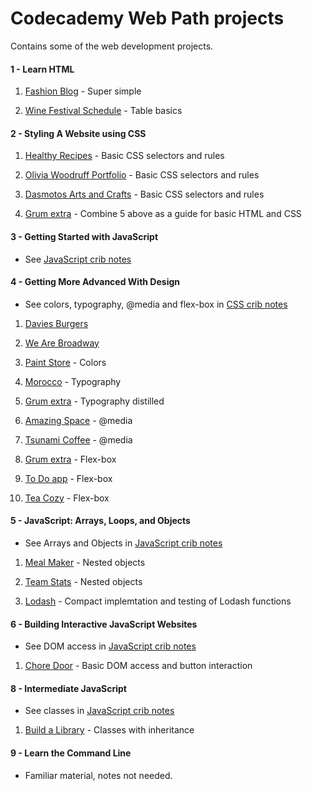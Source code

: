 Codecademy Web Path projects
============================================================

Contains some of the web development projects.

#### 1 - Learn HTML

1. [Fashion Blog](https://grumbit.github.io/webPathProjects/codecademy1_Learn_HTML/1_Fashion_Blog/index.html) -  Super simple

2. [Wine Festival Schedule](https://grumbit.github.io/webPathProjects/codecademy1_Learn_HTML/2_Wine_Festival_Schedule_(tables)/index.html) - Table basics

#### 2 - Styling A Website using CSS

1. [Healthy Recipes](https://grumbit.github.io/webPathProjects/codecademy2_Styling_A_Website_Using_CSS/1_Healthy_Recipes_(lists)/index.html) - Basic CSS selectors and rules

1. [Olivia Woodruff Portfolio](https://grumbit.github.io/webPathProjects/codecademy2_Styling_A_Website_Using_CSS/2_Olivia_Woodruff_Portfolio/index.html) - Basic CSS selectors and rules

1. [Dasmotos Arts and Crafts](https://grumbit.github.io/webPathProjects/codecademy2_Styling_A_Website_Using_CSS/3_Dasmotos_Arts_and_Crafts/index.html)  - Basic CSS selectors and rules

1. [Grum extra](https://grumbit.github.io/webPathProjects/codecademy2_Styling_A_Website_Using_CSS/Grum_combined/index.html) - Combine 5 above as a guide for basic HTML and CSS

#### 3 - Getting Started with JavaScript

- See [JavaScript crib notes](docs/JavaScript_crib_notes.md)

#### 4 - Getting More Advanced With Design

- See colors, typography, @media and flex-box in [CSS crib notes](../docs/css_notes/css_grum_notes.md)

1. [Davies Burgers](https://grumbit.github.io/webPathProjects/codecademy4_Getting_More_Advanced_With_Design/1_Davies_Burgers_(box_model_basics)/index.html)

1. [We Are Broadway](https://grumbit.github.io/webPathProjects/codecademy4_Getting_More_Advanced_With_Design/2_We_Are_Broadway_(display_and_position)/index.html)

2. [Paint Store](https://grumbit.github.io/webPathProjects/codecademy4_Getting_More_Advanced_With_Design/3_Paint_Store_(colors)/index.html) -  Colors

3. [Morocco](https://grumbit.github.io/webPathProjects/codecademy4_Getting_More_Advanced_With_Design/4_Morocco(typography)/index.html) - Typography

4. [Grum extra](https://grumbit.github.io/webPathProjects/codecademy4_Getting_More_Advanced_With_Design/Grum_extra-Typography/index.html) - Typography distilled

5. [Amazing Space](https://grumbit.github.io/webPathProjects/codecademy4_Getting_More_Advanced_With_Design/5_Lesson_2_Amazing_Space_(media_rules)/index.html) - @media

6. [Tsunami Coffee](https://grumbit.github.io/webPathProjects/codecademy4_Getting_More_Advanced_With_Design/6_Tsunami_Coffee/index.html) - @media

7. [Grum extra](https://grumbit.github.io/webPathProjects/codecademy4_Getting_More_Advanced_With_Design/7_Grum_extra_Flex-box_review/index.html) - Flex-box

8. [To Do app](https://grumbit.github.io/webPathProjects/codecademy4_Getting_More_Advanced_With_Design/8_To-Do_App/index.html) - Flex-box

9. [Tea Cozy](https://grumbit.github.io/webPathProjects/codecademy4_Getting_More_Advanced_With_Design/9_Tea_Cozy/index.html) - Flex-box

#### 5 - JavaScript: Arrays, Loops, and Objects

- See Arrays and Objects in [JavaScript crib notes](../docs/JavaScript_crib_notes.md)

1. [Meal Maker](https://github.com/grumBit/webPathProjects/codecademyblob/master/5_Intro_to_JavaScript/1_Meal_Maker.js) - Nested objects

1. [Team Stats](https://github.com/grumBit/webPathProjects/codecademyblob/master/5_Intro_to_JavaScript/2_Team_Stats.js) - Nested objects

1. [Lodash](https://github.com/grumBit/webPathProjects/codecademyblob/master/5_Intro_to_JavaScript/3_Lodash/lodash/_.js) - Compact implemtation and testing of Lodash functions

#### 6 - Building Interactive JavaScript Websites

- See DOM access in [JavaScript crib notes](../docs/JavaScript_crib_notes.md)

1. [Chore Door](https://grumbit.github.io/webPathProjects/codecademy6_Building_Interactive_JavaScript_Websites/1_Chore_Door/index.html) - Basic DOM access and button interaction

#### 8 - Intermediate JavaScript

- See classes in [JavaScript crib notes](../docs/JavaScript_crib_notes.md)

1. [Build a Library](https://grumbit.github.io/webPathProjects/codecademy8_Intermediate_JavaScript/1_Build_A_Library.js) - Classes with inheritance

#### 9 - Learn the Command Line

- Familiar material, notes not needed.

<!-- 
##### Blank entry for next projects;
1. [](https://grumbit.github.io/webPathProjects/codecademy8_To-Do_App/index.html)
 -->
